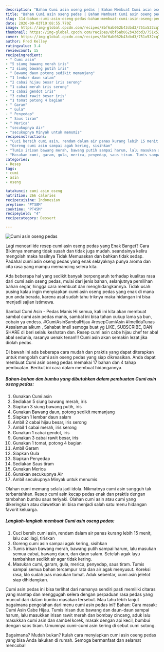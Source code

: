```yaml
---
description: "Bahan Cumi asin oseng pedas | Bahan Membuat Cumi asin oseng pedas Yang Mudah Dan Praktis"
title: "Bahan Cumi asin oseng pedas | Bahan Membuat Cumi asin oseng pedas Yang Mudah Dan Praktis"
slug: 114-bahan-cumi-asin-oseng-pedas-bahan-membuat-cumi-asin-oseng-pedas-yang-mudah-dan-praktis
date: 2020-09-03T19:08:55.770Z
image: https://img-global.cpcdn.com/recipes/8bf6ab062b43dbd3/751x532cq70/cumi-asin-oseng-pedas-foto-resep-utama.jpg
thumbnail: https://img-global.cpcdn.com/recipes/8bf6ab062b43dbd3/751x532cq70/cumi-asin-oseng-pedas-foto-resep-utama.jpg
cover: https://img-global.cpcdn.com/recipes/8bf6ab062b43dbd3/751x532cq70/cumi-asin-oseng-pedas-foto-resep-utama.jpg
author: Fred Kelley
ratingvalue: 3.4
reviewcount: 15
recipeingredient:
- " Cumi asin"
- "5 siung bawang merah iris"
- "3 siung bawang putih iris"
- " Bawang daun potong sedikit memanjang"
- "1 lembar daun salam"
- "2 cabai hijau besar iris serong"
- "1 cabai merah iris serong"
- "1 cabai gendot iris"
- "3 cabai rawit besar iris"
- "1 tomat potong 4 bagian"
- " Garam"
- " Gula"
- " Penyedap"
- " Saus tiram"
- " Merica"
- "secukupnya Air"
- "secukupnya Minyak untuk menumis"
recipeinstructions:
- "Cuci bersih cumi asin, rendam dalam air panas kurang lebih 15 menit, lalu cuci lagi, tiriskan"
- "Goreng cumi asin sampai agak kering, sisihkan"
- "Tumis irisan bawang merah, bawang putih sampai harum, lalu masukan semua cabai, bawang daun, dan daun salam. Setelah agak layu tambahkan sedikit air agar tidak kering."
- "Masukan cumi, garam, gula, merica, penyedap, saus tiram. Tumis sampai semua bahan tercampur rata dan air agak menyusut. Koreksi rasa, klo sudah pas masukan tomat. Aduk sebentar, cumi asin jeletot siap dihidangkan."
categories:
- Resep
tags:
- cumi
- asin
- oseng

katakunci: cumi asin oseng 
nutrition: 266 calories
recipecuisine: Indonesian
preptime: "PT38M"
cooktime: "PT45M"
recipeyield: "4"
recipecategory: Dessert

---
```



![Cumi asin oseng pedas](https://img-global.cpcdn.com/recipes/8bf6ab062b43dbd3/751x532cq70/cumi-asin-oseng-pedas-foto-resep-utama.jpg)

Lagi mencari ide resep cumi asin oseng pedas yang Enak Banget? Cara Bikinnya memang tidak susah dan tidak juga mudah. seandainya keliru mengolah maka hasilnya Tidak Memuaskan dan bahkan tidak sedap. Padahal cumi asin oseng pedas yang enak selayaknya punya aroma dan cita rasa yang mampu memancing selera kita.

Ada beberapa hal yang sedikit banyak berpengaruh terhadap kualitas rasa dari cumi asin oseng pedas, mulai dari jenis bahan, selanjutnya pemilihan bahan segar, hingga cara membuat dan menghidangkannya. Tidak usah pusing kalau ingin menyiapkan cumi asin oseng pedas yang enak di mana pun anda berada, karena asal sudah tahu triknya maka hidangan ini bisa menjadi sajian istimewa.

Sambal Cumi Asin - Pedas Manis Hi semua, kali ini kita akan membuat sambal cumi asin pedas manis, sambal ini bisa tahan cukup lama ya bun, cobain ya endess. #CumiAsinSambalHijau #resepCumiAsin #ImelldaTunas Assalamualaikum , Sahabat imell semoga buat yg LIKE, SUBSCRIBE, DAN SHARE di beri selalu keshatan dan. Resep cumi asin cabe hijau chef ter abal abal sedunia, rasanya uenak tenan!!! Cumi asin akan semakin lezat jika diolah pedas.


Di bawah ini ada beberapa cara mudah dan praktis yang dapat diterapkan untuk mengolah cumi asin oseng pedas yang siap dikreasikan. Anda dapat membuat Cumi asin oseng pedas memakai 17 bahan dan 4 tahap pembuatan. Berikut ini cara dalam membuat hidangannya.

<!--inarticleads1-->

##### Bahan-bahan dan bumbu yang dibutuhkan dalam pembuatan Cumi asin oseng pedas:

1. Gunakan  Cumi asin
1. Sediakan 5 siung bawang merah, iris
1. Siapkan 3 siung bawang putih, iris
1. Gunakan  Bawang daun, potong sedikit memanjang
1. Siapkan 1 lembar daun salam
1. Ambil 2 cabai hijau besar, iris serong
1. Ambil 1 cabai merah, iris serong
1. Gunakan 1 cabai gendot, iris
1. Gunakan 3 cabai rawit besar, iris
1. Gunakan 1 tomat, potong 4 bagian
1. Ambil  Garam
1. Siapkan  Gula
1. Siapkan  Penyedap
1. Sediakan  Saus tiram
1. Gunakan  Merica
1. Gunakan secukupnya Air
1. Ambil secukupnya Minyak untuk menumis


Olahan cumi memang selalu jadi idola. Nikmatnya cumi asin sungguh tak terbantahkan. Resep cumi asin kecap pedas enak dan praktis dengan tambahan bumbu saus teriyaki. Olahan cumi asin atau cumi yang dikeringkan atau diawetkan ini bisa menjadi salah satu menu hidangan favorit keluarga. 

<!--inarticleads2-->

##### Langkah-langkah membuat Cumi asin oseng pedas:

1. Cuci bersih cumi asin, rendam dalam air panas kurang lebih 15 menit, lalu cuci lagi, tiriskan
1. Goreng cumi asin sampai agak kering, sisihkan
1. Tumis irisan bawang merah, bawang putih sampai harum, lalu masukan semua cabai, bawang daun, dan daun salam. Setelah agak layu tambahkan sedikit air agar tidak kering.
1. Masukan cumi, garam, gula, merica, penyedap, saus tiram. Tumis sampai semua bahan tercampur rata dan air agak menyusut. Koreksi rasa, klo sudah pas masukan tomat. Aduk sebentar, cumi asin jeletot siap dihidangkan.


Cumi asin pedas ini bisa terlihat dari namanya sendiri pasti memiliki citaras yang mantap dan menggugah selera dengan perpaduan rasa pedas yang muncul dari dalam bumbu masakan tersebut. Mau tahu lebih lanjut bagaimana pengolahan dari menu cumi asin pedas ini? Bahan: Cara masak: Cumi Asin Cabe Hijau. Tumis irisan duo bawang dan daun-daun sampai harum, lalu masukkan irisan rawit merah dan bombay cincang, aduk lalu masukkan cumi asin dan sambel korek, masak dengan api kecil, bumbui dengan saos tiram. Umumnya cumi-cumi asin kering di sebut cumi sotong. 

Bagaimana? Mudah bukan? Itulah cara menyiapkan cumi asin oseng pedas yang bisa Anda lakukan di rumah. Semoga bermanfaat dan selamat mencoba!
